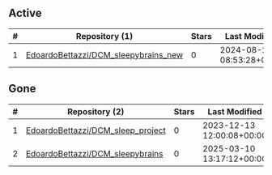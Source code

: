 ## Active
| # | Repository (1) | Stars | Last Modified |
| --- | --- | --- | --- |
| 1 | [EdoardoBettazzi/DCM_sleepybrains_new](https://gin.g-node.org/EdoardoBettazzi/DCM_sleepybrains_new) | 0 | 2024-08-27 08:53:28+00:00 |

## Gone
| # | Repository (2) | Stars | Last Modified |
| --- | --- | --- | --- |
| 1 | [EdoardoBettazzi/DCM_sleep_project](https://gin.g-node.org/EdoardoBettazzi/DCM_sleep_project) | 0 | 2023-12-13 12:00:08+00:00 |
| 2 | [EdoardoBettazzi/DCM_sleepybrains](https://gin.g-node.org/EdoardoBettazzi/DCM_sleepybrains) | 0 | 2025-03-10 13:17:12+00:00 |
